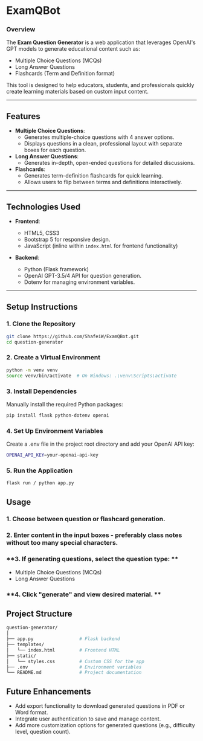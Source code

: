 # ExamQBot

### **Overview**
The **Exam Question Generator** is a web application that leverages OpenAI's GPT models to generate educational content such as:
- Multiple Choice Questions (MCQs)
- Long Answer Questions
- Flashcards (Term and Definition format)

This tool is designed to help educators, students, and professionals quickly create learning materials based on custom input content.

---

## **Features**
- **Multiple Choice Questions**:
  - Generates multiple-choice questions with 4 answer options.
  - Displays questions in a clean, professional layout with separate boxes for each question.
- **Long Answer Questions**:
  - Generates in-depth, open-ended questions for detailed discussions.
- **Flashcards**:
  - Generates term-definition flashcards for quick learning.
  - Allows users to flip between terms and definitions interactively.

---

## **Technologies Used**
- **Frontend**:
  - HTML5, CSS3
  - Bootstrap 5 for responsive design.
  - JavaScript (inline within `index.html` for frontend functionality)

- **Backend**:
  - Python (Flask framework)
  - OpenAI GPT-3.5/4 API for question generation.
  - Dotenv for managing environment variables.

---

## **Setup Instructions**

### **1. Clone the Repository**
```bash
git clone https://github.com/ShafeiW/ExamQBot.git
cd question-generator
```

### **2. Create a Virtual Environment**
```bash
python -m venv venv
source venv/bin/activate  # On Windows: .\venv\Scripts\activate
```


### **3. Install Dependencies**
Manually install the required Python packages:
```bash
pip install flask python-dotenv openai
```

### **4. Set Up Environment Variables**
Create a .env file in the project root directory and add your OpenAI API key:
```bash
OPENAI_API_KEY=your-openai-api-key
```

### **5. Run the Application**
```bash
flask run / python app.py 
```

## **Usage**

### **1. Choose between question or flashcard generation.**

### **2. Enter content in the input boxes - preferably class notes without too many special characters.**

### **3. If generating questions, select the question type: **
- Multiple Choice Questions (MCQs)
- Long Answer Questions

### **4. Click "generate" and view desired material. **


## **Project Structure**
```bash
question-generator/
│
├── app.py                 # Flask backend
├── templates/
│   └── index.html         # Frontend HTML
├── static/
│   └── styles.css         # Custom CSS for the app
├── .env                   # Environment variables 
└── README.md              # Project documentation
```

## **Future Enhancements**
- Add export functionality to download generated questions in PDF or Word format.
- Integrate user authentication to save and manage content.
- Add more customization options for generated questions (e.g., difficulty level, question count).







